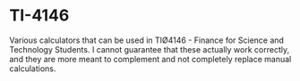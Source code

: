 # TI-4146
Various calculators that can be used in TIØ4146 - Finance for Science and Technology Students. I cannot guarantee that these actually work correctly, and they are more meant to complement and not completely replace manual calculations.
